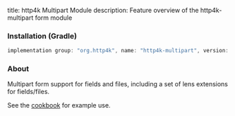title: http4k Multipart Module
description: Feature overview of the http4k-multipart form module

### Installation (Gradle)

```groovy
implementation group: "org.http4k", name: "http4k-multipart", version: "3.257.0"
```

### About

Multipart form support for fields and files, including a set of lens extensions for fields/files.

See the [cookbook](/cookbook/multipart_forms/) for example use.
